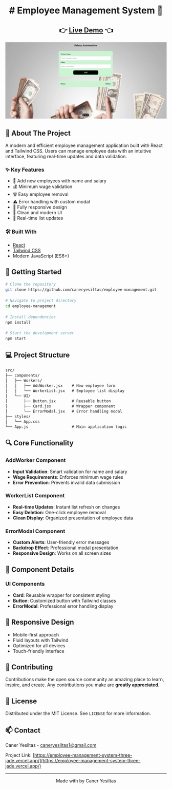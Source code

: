 
<div align="center">
 <h1> 
# Employee Management System 👥
 </h1>
</div>
<div align="center">
  <h2>
    👉 <a href="https://employee-management-system-three-jade.vercel.app/">Live Demo</a> 👈
  </h2>
</div>

<div align="center">
  <img src="assets/demo.gif" alt="Employee Management System Demo" width="800"/>
</div>

## 📌 About The Project

A modern and efficient employee management application built with React and Tailwind CSS. Users can manage employee data with an intuitive interface, featuring real-time updates and data validation.

### ✨ Key Features

- 👤 Add new employees with name and salary
- 💰 Minimum wage validation
- 🗑️ Easy employee removal
- ⚠️ Error handling with custom modal
- 📱 Fully responsive design
- 🎨 Clean and modern UI
- 🔄 Real-time list updates

### 🛠️ Built With

- [React](https://reactjs.org/)
- [Tailwind CSS](https://tailwindcss.com/)
- Modern JavaScript (ES6+)

## 🚀 Getting Started

```bash
# Clone the repository
git clone https://github.com/caneryesiltas/employee-management.git

# Navigate to project directory
cd employee-management

# Install dependencies
npm install

# Start the development server
npm start
```

## 💻 Project Structure

```
src/
├── components/
│   ├── Workers/
│   │   ├── AddWorker.jsx    # New employee form
│   │   └── WorkerList.jsx   # Employee list display
│   └── UI/
│       ├── Button.jsx       # Reusable button
│       ├── Card.jsx         # Wrapper component
│       └── ErrorModal.jsx   # Error handling modal
├── styles/
│   └── App.css
└── App.js                   # Main application logic
```

## 🔍 Core Functionality

### AddWorker Component
- **Input Validation**: Smart validation for name and salary
- **Wage Requirements**: Enforces minimum wage rules
- **Error Prevention**: Prevents invalid data submission

### WorkerList Component
- **Real-time Updates**: Instant list refresh on changes
- **Easy Deletion**: One-click employee removal
- **Clean Display**: Organized presentation of employee data

### ErrorModal Component
- **Custom Alerts**: User-friendly error messages
- **Backdrop Effect**: Professional modal presentation
- **Responsive Design**: Works on all screen sizes

## 🎯 Component Details

### UI Components
- **Card**: Reusable wrapper for consistent styling
- **Button**: Customized button with Tailwind classes
- **ErrorModal**: Professional error handling display

## 📱 Responsive Design

- Mobile-first approach
- Fluid layouts with Tailwind
- Optimized for all devices
- Touch-friendly interface

## 🤝 Contributing

Contributions make the open source community an amazing place to learn, inspire, and create. Any contributions you make are **greatly appreciated**.

## 📄 License

Distributed under the MIT License. See `LICENSE` for more information.

## 📫 Contact

Caner Yesiltas - caneryesiltas1@gmail.com

Project Link: [https://employee-management-system-three-jade.vercel.app/](https://employee-management-system-three-jade.vercel.app/)

---

<div align="center">
  Made with by Caner Yesiltas
</div>
